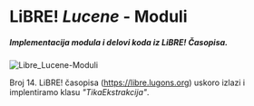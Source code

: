 LiBRE! _Lucene_ - Moduli
===================
##### Implementacija modula i delovi koda iz LiBRE! Časopisa.

 
 
![Libre_Lucene-Moduli](https://secure.gravatar.com/avatar/eb5a8a0746401cc4fa761b58fe67d5ba?s=420&d=https://a248.e.akamai.net/assets.github.com%2Fimages%2Fgravatars%2Fgravatar-org-420.png "Logo Title Text 1")



Broj 14. LiBRE! časopisa (https://libre.lugons.org) uskoro izlazi i implentiramo klasu _"TikaEkstrakcija"_.
